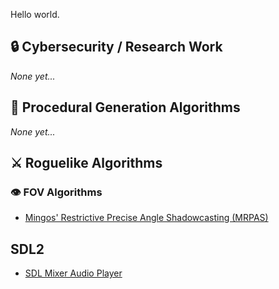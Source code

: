 Hello world.

## 🔒 Cybersecurity / Research Work
*None yet...*
## 🎲 Procedural Generation Algorithms
*None yet...*
## ⚔️ Roguelike Algorithms
### 👁️ FOV Algorithms
- [Mingos' Restrictive Precise Angle Shadowcasting (MRPAS)](https://github.com/ZombiePointer/MRPAS-FOV-Algorithm)
## SDL2
- [SDL Mixer Audio Player](https://github.com/ZombiePointer/SDL-Audio-Player)
